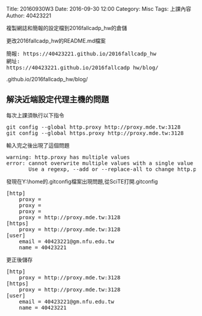 Title: 20160930W3
Date: 2016-09-30 12:00
Category: Misc
Tags: 上課內容
Author: 40423221

<p>複製網誌和簡報的設定檔到2016fallcadp_hw的倉儲</p>

<p>更改2016fallcadp_hw的README.md檔案</p>
<pre>簡報: https://40423221.github.io/2016fallcadp_hw
網址: 
https://40423221.github.io/2016fallcadp_hw/blog/</pre>
.github.io/2016fallcadp_hw/blog/</pre>

<h2>解決近端設定代理主機的問題</h2>
<p>每次上課須執行以下指令</p>
<pre>
git config --global http.proxy http://proxy.mde.tw:3128
git config --global https.proxy http://proxy.mde.tw:3128
</pre>
<p>輸入完之後出現了這個問題</p>
<pre>
warning: http.proxy has multiple values
error: cannot overwrite multiple values with a single value
       Use a regexp, --add or --replace-all to change http.proxy.
</pre>
<p>發現在Y:\home的.gitconfig檔案出現問題,從SciTE打開.gitconfig</p>
<pre>
[http]
	proxy = 
	proxy = 
	proxy = 
	proxy = http://proxy.mde.tw:3128
[https]
	proxy = http://proxy.mde.tw:3128
[user]
	email = 40423221@gm.nfu.edu.tw
	name = 40423221
</pre>
更正後儲存
<pre>
[http]
	proxy = http://proxy.mde.tw:3128
[https]
	proxy = http://proxy.mde.tw:3128
[user]
	email = 40423221@gm.nfu.edu.tw
	name = 40423221
</pre>

